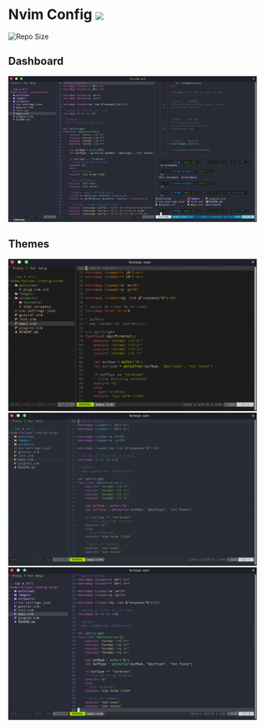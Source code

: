 # Nvim Config <img src="https://upload.wikimedia.org/wikipedia/commons/thumb/3/3a/Neovim-mark.svg/1200px-Neovim-mark.svg.png" width="25px" align=center>
![Repo Size](https://img.shields.io/github/repo-size/felipevcc/nvim-config?style=flat-square&label=Repo)

## Dashboard
![Dashboard Screenshot](./images/dashboard.png)

## Themes
<img src="./images/dashboard1.png" width="610px">
<img src="./images/dashboard2.png" width="610px">
<img src="./images/dashboard3.png" width="610px">
<!--
![Dashboard Screenshot](./images/dashboard1.png)
![Dashboard Screenshot](./images/dashboard2.png)
![Dashboard Screenshot](./images/dashboard3.png)
-->
